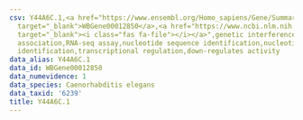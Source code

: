 ```yaml
---
csv: Y44A6C.1,<a href="https://www.ensembl.org/Homo_sapiens/Gene/Summary?db=core;g=WBGene00012850"
  target="_blank">WBGene00012850</a>,<a href="https://www.ncbi.nlm.nih.gov/pubmed/27496166"
  target="_blank"><i class="fas fa-file"></i></a>",genetic interference,functional
  association,RNA-seq assay,nucleotide sequence identification,nucleotide sequence
  identification,transcriptional regulation,down-regulates activity
data_alias: Y44A6C.1
data_id: WBGene00012850
data_numevidence: 1
data_species: Caenorhabditis elegans
data_taxid: '6239'
title: Y44A6C.1
---
```

